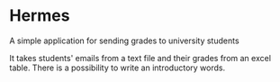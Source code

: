 # Hermes
A simple application for sending grades to university students

It takes students' emails from a text file and their grades from an excel table. 
There is a possibility to write an introductory words.

